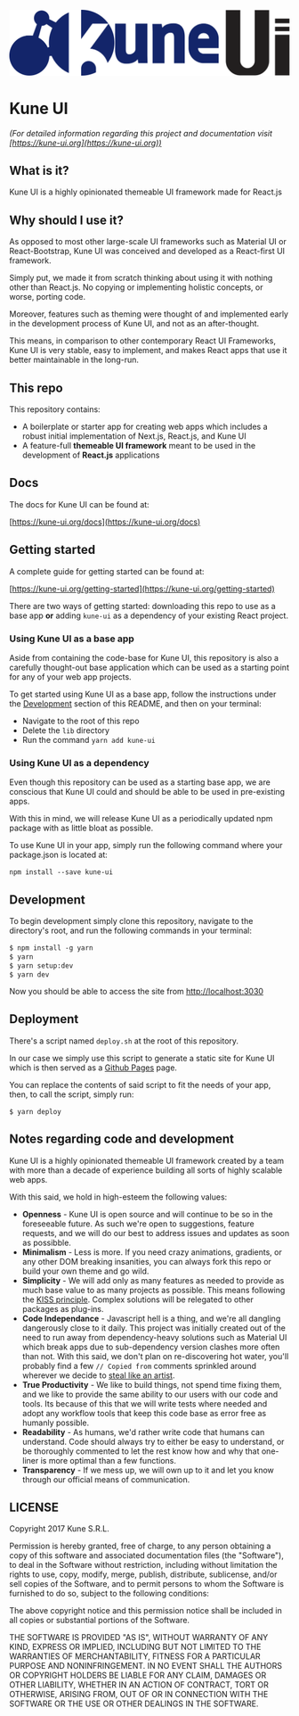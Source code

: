 ![Kune UI Logo Wide](assets/logo-kune-ui-wide.png)

# Kune UI

*(For detailed information regarding this project and documentation visit [https://kune-ui.org](https://kune-ui.org))*

## What is it?

Kune UI is a highly opinionated themeable UI framework made for React.js

## Why should I use it?

As opposed to most other large-scale UI frameworks such as Material UI or React-Bootstrap, Kune UI was conceived and developed as a React-first UI framework.

Simply put, we made it from scratch thinking about using it with nothing other than React.js. No copying or implementing holistic concepts, or worse, porting code.

Moreover, features such as theming were thought of and implemented early in the development process of Kune UI, and not as an after-thought.

This means, in comparison to other contemporary React UI Frameworks, Kune UI is very stable, easy to implement, and makes React apps that use it better maintainable in the long-run.

## This repo

This repository contains:

- A boilerplate or starter app for creating web apps which includes a robust initial implementation of Next.js, React.js, and Kune UI
- A feature-full **themeable UI framework** meant to be used in the development of **React.js** applications

## Docs

The docs for Kune UI can be found at:

[https://kune-ui.org/docs](https://kune-ui.org/docs)

## Getting started

A complete guide for getting started can be found at:

[https://kune-ui.org/getting-started](https://kune-ui.org/getting-started)

There are two ways of getting started: downloading this repo to use as a base app **or** adding `kune-ui` as a dependency of your existing React project.

### Using Kune UI as a base app

Aside from containing the code-base for Kune UI, this repository is also a carefully thought-out base application which can be used as a starting point for any of your web app projects.

To get started using Kune UI as a base app, follow the instructions under the [Development](#development) section of this README, and then on your terminal:

- Navigate to the root of this repo
- Delete the `lib` directory
- Run the command `yarn add kune-ui` 

### Using Kune UI as a dependency

Even though this repository can be used as a starting base app, we are conscious that Kune UI could and should be able to be used in pre-existing apps.

With this in mind, we will release Kune UI as a periodically updated npm package with as little bloat as possible.

To use Kune UI in your app, simply run the following command where your package.json is located at:

```
npm install --save kune-ui
```

## Development

To begin development simply clone this repository, navigate to the directory's root, and run the following commands in your terminal:

```
$ npm install -g yarn
$ yarn
$ yarn setup:dev
$ yarn dev
```

Now you should be able to access the site from [http://localhost:3030](http://localhost:3030)

## Deployment

There's a script named `deploy.sh` at the root of this repository.

In our case we simply use this script to generate a static site for Kune UI which is then served as a [Github Pages](https://help.github.com/articles/configuring-a-publishing-source-for-github-pages/) page.

You can replace the contents of said script to fit the needs of your app, then, to call the script, simply run:

```
$ yarn deploy
```

## Notes regarding code and development

Kune UI is a highly opinionated themeable UI framework created by a team with more than a decade of experience building all sorts of highly scalable web apps.

With this said, we hold in high-esteem the following values:

- **Openness** - Kune UI is open source and will continue to be so in the foreseeable future. As such we're open to suggestions, feature requests, and we will do our best to address issues and updates as soon as possibble.
- **Minimalism** - Less is more. If you need crazy animations, gradients, or any other DOM breaking insanities, you can always fork this repo or build your own theme and go wild.
- **Simplicity** - We will add only as many features as needed to provide as much base value to as many projects as possible. This means following the [KISS principle](https://en.wikipedia.org/wiki/KISS_principle). Complex solutions will be relegated to other packages as plug-ins.
- **Code Independance** - Javascript hell is a thing, and we're all dangling dangerously close to it daily. This project was initially created out of the need to run away from dependency-heavy solutions such as Material UI which break apps due to sub-dependency version clashes more often than not. With this said, we don't plan on re-discovering hot water, you'll probably find a few `// Copied from` comments sprinkled around wherever we decide to [steal like an artist](https://en.wikipedia.org/wiki/Steal_Like_an_Artist).
- **True Productivity** - We like to build things, not spend time fixing them, and we like to provide the same ability to our users with our code and tools. Its because of this that we will write tests where needed and adopt any workflow tools that keep this code base as error free as humanly possible.
- **Readability** - As humans, we'd rather write code that humans can understand. Code should always try to either be easy to understand, or be thoroughly commented to let the rest know how and why that one-liner is more optimal than a few functions.
- **Transparency** - If we mess up, we will own up to it and let you know through our official means of communication.

## LICENSE

Copyright 2017 Kune S.R.L.

Permission is hereby granted, free of charge, to any person obtaining a copy of this software and associated documentation files (the "Software"), to deal in the Software without restriction, including without limitation the rights to use, copy, modify, merge, publish, distribute, sublicense, and/or sell copies of the Software, and to permit persons to whom the Software is furnished to do so, subject to the following conditions:

The above copyright notice and this permission notice shall be included in all copies or substantial portions of the Software.

THE SOFTWARE IS PROVIDED "AS IS", WITHOUT WARRANTY OF ANY KIND, EXPRESS OR IMPLIED, INCLUDING BUT NOT LIMITED TO THE WARRANTIES OF MERCHANTABILITY, FITNESS FOR A PARTICULAR PURPOSE AND NONINFRINGEMENT. IN NO EVENT SHALL THE AUTHORS OR COPYRIGHT HOLDERS BE LIABLE FOR ANY CLAIM, DAMAGES OR OTHER LIABILITY, WHETHER IN AN ACTION OF CONTRACT, TORT OR OTHERWISE, ARISING FROM, OUT OF OR IN CONNECTION WITH THE SOFTWARE OR THE USE OR OTHER DEALINGS IN THE SOFTWARE.
